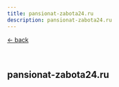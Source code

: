 ```yaml
---
title: pansionat-zabota24.ru
description: pansionat-zabota24.ru
---
```


[← back](/work/)

<br>

## pansionat-zabota24.ru
